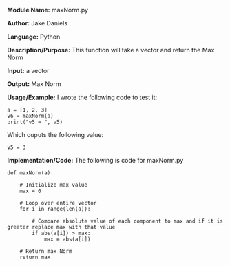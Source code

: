 **Module Name:** maxNorm.py

**Author:** Jake Daniels

**Language:** Python

**Description/Purpose:** This function will take a vector and return the Max Norm

**Input:** a vector

**Output:** Max Norm

**Usage/Example:** I wrote the following code to test it:

    a = [1, 2, 3]
    v6 = maxNorm(a)
    print("v5 = ", v5)

Which ouputs the following value:

    v5 = 3

**Implementation/Code:** The following is code for maxNorm.py

    def maxNorm(a):
    
        # Initialize max value
        max = 0
        
        # Loop over entire vector
        for i in range(len(a)):
        
            # Compare absolute value of each component to max and if it is greater replace max with that value
            if abs(a[i]) > max:
                max = abs(a[i])
                
        # Return max Norm
        return max
